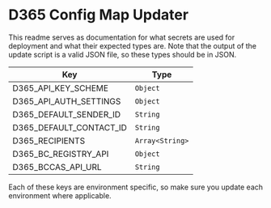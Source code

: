 # D365 Config Map Updater

This readme serves as documentation for what secrets are used for deployment and
what their expected types are.  Note that the output of the update script is a
valid JSON file, so these types should be in JSON.

| Key                     | Type                   |
|-------------------------|------------------------|
| D365_API_KEY_SCHEME     | `Object`               |
| D365_API_AUTH_SETTINGS  | `Object`               |
| D365_DEFAULT_SENDER_ID  | `String`               |
| D365_DEFAULT_CONTACT_ID | `String`               |
| D365_RECIPIENTS         | `Array<String>`        |
| D365_BC_REGISTRY_API    | `Object`               |
| D365_BCCAS_API_URL      | `String`               |

Each of these keys are environment specific, so make sure you update each
environment where applicable.
